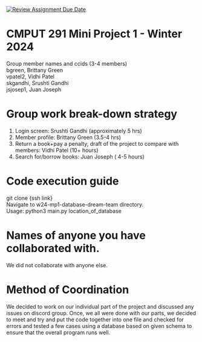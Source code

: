 [![Review Assignment Due Date](https://classroom.github.com/assets/deadline-readme-button-24ddc0f5d75046c5622901739e7c5dd533143b0c8e959d652212380cedb1ea36.svg)](https://classroom.github.com/a/50dc0VUx)
# CMPUT 291 Mini Project 1 - Winter 2024  
Group member names and ccids (3-4 members)  
  bgreen, Brittany Green  
  vpatel2, Vidhi Patel  
  skgandhi, Srushti Gandhi  
  jsjosep1, Juan Joseph

# Group work break-down strategy
1. Login screen: Srushti Gandhi (approximately 5 hrs)
2. Member profile: Brittany Green (3.5-4 hrs)
3. Return a book+pay a penalty, draft of the project to compare with members: Vidhi Patel (10+ hours) 
4. Search for/borrow books: Juan Joseph ( 4-5 hours)

# Code execution guide
git clone {ssh link}\
Navigate to w24-mp1-database-dream-team directory.\
Usage: python3 main.py location_of_database

# Names of anyone you have collaborated with.  
We did not collaborate with anyone else.

# Method of Coordination
We decided to work on our individual part of the project and discussed any issues on discord group. Once, we all were done with our parts, we decided to meet and try and put the code together into one file and checked for errors and tested a few cases using a database based on given schema to ensure that the overall program runs well.
